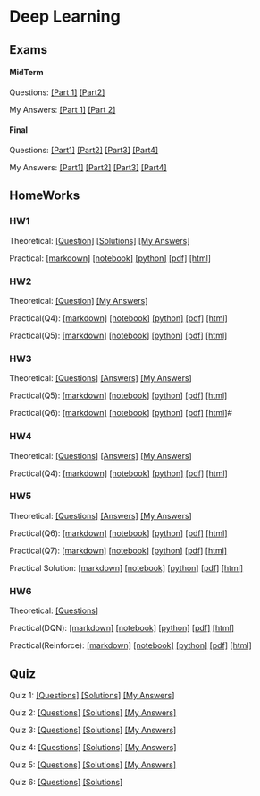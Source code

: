 # Deep Learning 

## Exams

#### MidTerm
Questions: [[Part 1]](MidTerm/ExamPart1.pdf) [[Part2]](MidTerm/ExamPart2.pdf) 

My Answers: [[Part 1]](MidTerm/my_ExamPart1.pdf) [[Part 2]](MidTerm/my_ExamPart2.pdf)

#### Final
Questions: [[Part1]](Final/Part1.pdf) [[Part2]](Final/Part2.pdf) [[Part3]](Final/Part3.pdf) [[Part4]](Final/Part4.pdf)

My Answers: [[Part1]](Final/my_part1.pdf) [[Part2]](Final/my_part2.pdf) [[Part3]](Final/my_part3.pdf) [[Part4]](Final/my_part4.pdf)
 
## HomeWorks

### HW1

Theoretical: [[Question]](HW1/HW1.pdf) [[Solutions]](HW1/HW1Solution.pdf) [[My Answers]](HW1/Deeplearning_HW1_AmirPourmand_99210259.pdf) 

Practical: [[markdown]](HW1/DeepLearning_HW1_AmirPourmand.md) [[notebook]](HW1/DeepLearning_HW1_AmirPourmand.ipynb) [[python]](HW1/DeepLearning_HW1_AmirPourmand.py) [[pdf]](HW1/DeepLearning_HW1_AmirPourmand.pdf) [[html]](HW1/DeepLearning_HW1_AmirPourmand.html) 


### HW2

Theoretical: [[Question]](HW2/HW2.pdf) [[My Answers]](HW2/DL_HW2_AmirPourmand_99210259.pdf)

Practical(Q4): [[markdown]](HW2/DL_HW2_Exercise4.md) [[notebook]](HW2/DL_HW2_Exercise4.ipynb) [[python]](HW2/DL_HW2_Exercise4.py) [[pdf]](HW2/DL_HW2_Exercise4.pdf) [[html]](HW2/DL_HW2_Exercise4.html)

Practical(Q5): [[markdown]](HW2/DL_HW2_Exercise5.md) [[notebook]](HW2/DL_HW2_Exercise5.ipynb) [[python]](HW2/DL_HW2_Exercise5.py) [[pdf]](HW2/DL_HW2_Exercise5.pdf) [[html]](HW2/DL_HW2_Exercise5.html)

### HW3

Theoretical: [[Questions]](HW3/Theoretical/HW3.pdf) [[Answers]](HW3/Theoretical/HW3_ANS.pdf) [[My Answers]](HW3/Theoretical/DL_Exercise3_AmirPourmand_99210259.pdf)

Practical(Q5): [[markdown]](HW3/Practical/DeepLearning_Q5_AmirPourmand.md) [[notebook]](HW3/Practical/DeepLearning_Q5_AmirPourmand.ipynb) [[python]](HW3/Practical/DeepLearning_Q5_AmirPourmand.py) [[pdf]](HW3/Practical/DeepLearning_Q5_AmirPourmand.pdf) [[html]](HW3/Practical/DeepLearning_Q5_AmirPourmand.html)

Practical(Q6): [[markdown]](HW3/Practical/DeepLearning_Q6_AmirPourmand.md) [[notebook]](HW3/Practical/DeepLearning_Q6_AmirPourmand.ipynb) [[python]](HW3/Practical/DeepLearning_Q6_AmirPourmand.py) [[pdf]](HW3/Practical/DeepLearning_Q6_AmirPourmand.pdf) [[html]](HW3/Practical/DeepLearning_Q6_AmirPourmand.html)#

### HW4

Theoretical: [[Questions]](HW4/Theoretical/DL_HW4.pdf) [[Answers]](HW4/Theoretical/HW4_solution.pdf) [[My Answers]](HW4/Theoretical/DL_AmirPourmand_99210259_4.pdf)

Practical(Q4): [[markdown]](HW4/Practical/DL_HW4_AmirPourmand.md) [[notebook]](HW4/Practical/DL_HW4_AmirPourmand.ipynb) [[python]](HW4/Practical/DL_HW4_AmirPourmand.py) [[pdf]](HW4/Practical/DL_HW4_AmirPourmand.pdf) [[html]](HW4/Practical/DL_HW4_AmirPourmand.html)

### HW5

Theoretical: [[Questions]](HW5/Theoretical/HW5.pdf) [[Answers]](HW5/Theoretical/HW5_Solution.pdf) [[My Answers]](HW5/Theoretical/DL5-99210259-AmirPourmand.pdf)

Practical(Q6): [[markdown]](HW5/Question6/GAN_HW5_AmirPourmand.md) [[notebook]](HW5/Question6/GAN_HW5_AmirPourmand.ipynb) [[python]](HW5/Question6/GAN_HW5_AmirPourmand.py) [[pdf]](HW5/Question6/GAN_HW5_AmirPourmand.pdf) [[html]](HW5/Question6/GAN_HW5_AmirPourmand.html)

Practical(Q7): [[markdown]](HW5/Question7/Conditional_VAE_AmirPourmand_99210259.md) [[notebook]](HW5/Question7/Conditional_VAE_AmirPourmand_99210259.ipynb) [[python]](HW5/Question7/Conditional_VAE_AmirPourmand_99210259.py) [[pdf]](HW5/Question7/Conditional_VAE_AmirPourmand_99210259.pdf) [[html]](HW5/Question7/Conditional_VAE_AmirPourmand_99210259.html)

Practical Solution: [[markdown]](HW5/Practical_Solution/GAN.md) [[notebook]](HW5/Practical_Solution/GAN.ipynb) [[python]](HW5/Practical_Solution/GAN.py) [[pdf]](HW5/Practical_Solution/GAN.pdf) [[html]](HW5/Practical_Solution/GAN.html)

### HW6

Theoretical: [[Questions]](HW6/Theoretical/DL_HW6_Questions.pdf) 

Practical(DQN): [[markdown]](HW6/Practical/my_DQN_DRQN.md) [[notebook]](HW6/Practical/my_DQN_DRQN.ipynb) [[python]](HW6/Practical/my_DQN_DRQN.py) [[pdf]](HW6/Practical/my_DQN_DRQN.pdf) [[html]](HW6/Practical/my_DQN_DRQN.html)

Practical(Reinforce): [[markdown]](HW6/Practical/my_REINFORCE.md) [[notebook]](HW6/Practical/my_REINFORCE.ipynb) [[python]](HW6/Practical/my_REINFORCE.py) [[pdf]](HW6/Practical/my_REINFORCE.pdf) [[html]](HW6/Practical/my_REINFORCE.html)


## Quiz
Quiz 1: [[Questions]](Quiz/q1.pdf) [[Solutions]](Quiz/a1.pdf) [[My Answers]](Quiz/my1.pdf)

Quiz 2: [[Questions]](Quiz/q2.pdf) [[Solutions]](Quiz/a2.pdf) [[My Answers]](Quiz/my2.pdf)

Quiz 3: [[Questions]](Quiz/q3.pdf) [[Solutions]](Quiz/a3.pdf) [[My Answers]](Quiz/my3.pdf)

Quiz 4: [[Questions]](Quiz/q4.pdf) [[Solutions]](Quiz/a4.pdf) [[My Answers]](Quiz/my4.pdf)

Quiz 5: [[Questions]](Quiz/q5.pdf) [[Solutions]](Quiz/a5.pdf) [[My Answers]](Quiz/my5.pdf)

Quiz 6: [[Questions]](Quiz/q6.pdf) [[Solutions]](Quiz/a6.pdf)